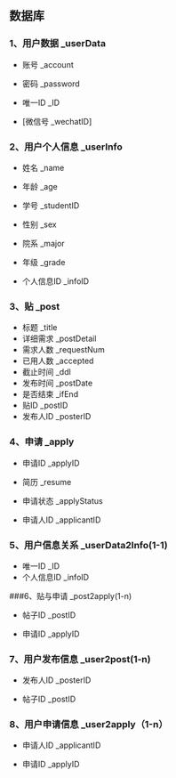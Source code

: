 ## 数据库

### 1、用户数据 _userData

- 账号 _account

- 密码 _password

- 唯一ID _ID 

- [微信号  _wechatID]

  

### 2、用户个人信息 _userInfo

- 姓名 _name

- 年龄 _age

- 学号 _studentID

- 性别 _sex

- 院系 _major

- 年级 _grade

- 个人信息ID _infoID

  

### 3、贴 _post

- 标题 _title
- 详细需求 _postDetail
- 需求人数 _requestNum
- 已用人数 _accepted
- 截止时间 _ddl
- 发布时间 _postDate
- 是否结束 _ifEnd
- 贴ID _postID
- 发布人ID _posterID



### 4、申请 _apply

- 申请ID _applyID

- 简历 _resume

- 申请状态 _applyStatus

- 申请人ID _applicantID

  

### 5、用户信息关系 _userData2Info(1-1)

- 唯一ID _ID
- 个人信息ID _infoID



###6、贴与申请 _post2apply(1-n) 

- 帖子ID _postID

- 申请ID _applyID

  


### 7、用户发布信息 _user2post(1-n)

- 发布人ID _posterID

- 帖子ID _postID

  

### 8、用户申请信息 _user2apply（1-n）

- 申请人ID _applicantID

- 申请ID _applyID

  